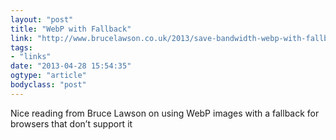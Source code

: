 ```yaml
---
layout: "post"
title: "WebP with Fallback"
link: "http://www.brucelawson.co.uk/2013/save-bandwidth-webp-with-fallback/?utm_source=dlvr.it&utm_medium=facebook"
tags: 
- "links"
date: "2013-04-28 15:54:35"
ogtype: "article"
bodyclass: "post"
---
```


Nice reading from Bruce Lawson on using WebP images with a fallback for browsers that don’t support it